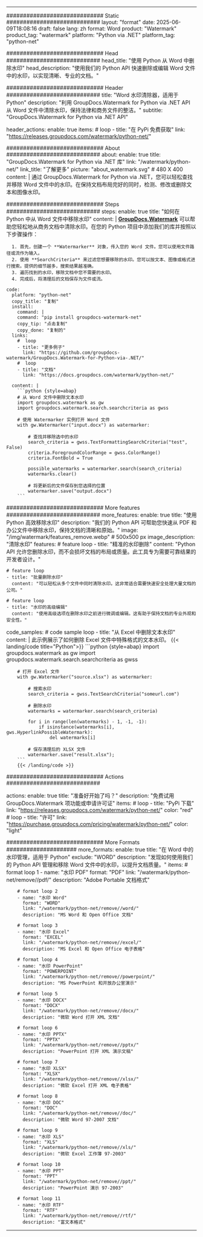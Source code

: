 
---
############################# Static ############################
layout: "format"
date:  2025-06-09T18:08:16
draft: false
lang: zh
format: Word
product: "Watermark"
product_tag: "watermark"
platform: "Python via .NET"
platform_tag: "python-net"

############################# Head ############################
head_title: "使用 Python 从 Word 中删除水印"
head_description: "使用我们的 Python API 快速删除或编辑 Word 文件中的水印，以实现清晰、专业的文档。"

############################# Header ############################
title: "Word 水印清除器，适用于 Python" 
description: "利用 GroupDocs.Watermark for Python via .NET API 从 Word 文件中清除水印，保持法律和商务文件的整洁。"
subtitle: "GroupDocs.Watermark for Python via .NET API" 

header_actions:
  enable: true
  items:
    #  loop
    - title: "在 PyPi 免费获取"
      link: "https://releases.groupdocs.com/watermark/python-net/"
      
############################# About ############################
about:
    enable: true
    title: "GroupDocs.Watermark for Python via .NET 库"
    link: "/watermark/python-net/"
    link_title: "了解更多"
    picture: "about_watermark.svg" # 480 X 400
    content: |
       通过 GroupDocs.Watermark for Python via .NET，您可以轻松查找并移除 Word 文件中的水印。在保持文档布局完好的同时，检测、修改或删除文本和图像水印。

############################# Steps ############################
steps:
    enable: true
    title: "如何在 Python 中从 Word 文件中移除水印"
    content: |
      **[GroupDocs.Watermark](https://products.groupdocs.com/watermark/python-net/)** 可以帮助您轻松地从商务文档中清除水印。在您的 Python 项目中添加我们的库并按照以下步骤操作：
      
      1. 首先，创建一个 **Watermarker** 对象，传入您的 Word 文件。您可以使用文件路径或流作为输入。
      2. 使用 **SearchCriteria** 来过滤您想要移除的水印。您可以按文本、图像或格式进行搜索。提供的细节越多，搜索结果越准确。
      3. 遍历找到的水印，移除文档中您不需要的水印。
      4. 完成后，将清理后的文档保存为文件或流。
   
    code:
      platform: "python-net"
      copy_title: "复制"
      install:
        command: |
        command: "pip install groupdocs-watermark-net"
        copy_tip: "点击复制"
        copy_done: "复制的"
      links:
        #  loop
        - title: "更多例子"
          link: "https://github.com/groupdocs-watermark/GroupDocs.Watermark-for-Python-via-.NET/"
        #  loop
        - title: "文档"
          link: "https://docs.groupdocs.com/watermark/python-net/"
          
      content: |
        ```python {style=abap}
        # 从 Word 文件中删除文本水印
        import groupdocs.watermark as gw
        import groupdocs.watermark.search.searchcriteria as gwss

        # 使用 Watermarker 实例打开 Word 文件
        with gw.Watermarker("input.docx") as watermarker:

            # 查找并移除选中的水印
            search_criteria = gwss.TextFormattingSearchCriteria("test", False)
            criteria.ForegroundColorRange = gwss.ColorRange()
            criteria.FontBold = True

            possible_watermarks = watermarker.search(search_criteria)
            watermarks.clear()

            # 将更新后的文件保存到您选择的位置
            watermarker.save("output.docx")
        ```            

############################# More features ############################
more_features:
  enable: true
  title: "使用 Python 高效移除水印"
  description: "我们的 Python API 可帮助您快速从 PDF 和办公文件中移除水印，保持文档的清晰和原始。"
  image: "/img/watermark/features_remove.webp" # 500x500 px
  image_description: "清除水印"
  features:
    # feature loop
    - title: "精准的水印删除"
      content: "Python API 允许您删除水印，而不会损坏文档的布局或质量。此工具专为需要可靠结果的开发者设计。"

    # feature loop
    - title: "批量删除水印"
      content: "可以轻松从多个文件中同时清除水印。这非常适合需要快速安全处理大量文档的公司。"

    # feature loop
    - title: "水印的高级编辑"
      content: "使用高级选项在删除水印之前进行微调或编辑。这有助于保持文档的专业外观和安全性。"
      
  code_samples:
    # code sample loop
    - title: "从 Excel 中删除文本水印"
      content: |
        此示例展示了如何删除 Excel 文件中特殊格式的文本水印。
        {{< landing/code title="Python">}}
        ```python {style=abap}
        import groupdocs.watermark as gw
        import groupdocs.watermark.search.searchcriteria as gwss

        # 打开 Excel 文件
        with gw.Watermarker("source.xlsx") as watermarker:

            # 搜索水印
            search_criteria = gwss.TextSearchCriteria("someurl.com")

            # 删除水印
            watermarks = watermarker.search(search_criteria)

            for i in range(len(watermarks) - 1, -1, -1):
                if isinstance(watermarks[i], gws.HyperlinkPossibleWatermark):
                    del watermarks[i]

            # 保存清理后的 XLSX 文件
            watermarker.save("result.xlsx");
        ```
        {{< /landing/code >}}


############################# Actions ############################

actions:
  enable: true
  title: "准备好开始了吗？"
  description: "免费试用 GroupDocs.Watermark 项功能或申请许可证"
  items:
    #  loop
    - title: "PyPi 下载"
      link: "https://releases.groupdocs.com/watermark/python-net/"
      color: "red"
        #  loop
    - title: "许可"
      link: "https://purchase.groupdocs.com/pricing/watermark/python-net/"
      color: "light"


############################# More Formats #####################
more_formats:
    enable: true
    title: "在 Word 中的水印管理，适用于 Python"
    exclude: "WORD"
    description: "发现如何使用我们的 Python API 管理和移除 Word 文件中的水印，以提升文档质量。"
    items: 
        # format loop 1
        - name: "水印 PDF"
          format: "PDF"
          link: "/watermark/python-net/remove//pdf/"
          description: "Adobe Portable 文档格式"

        # format loop 2
        - name: "水印 Word"
          format: "WORD"
          link: "/watermark/python-net/remove//word/"
          description: "MS Word 和 Open Office 文档"
          
        # format loop 3
        - name: "水印 Excel"
          format: "EXCEL"
          link: "/watermark/python-net/remove//excel/"
          description: "MS Excel 和 Open Office 电子表格"

        # format loop 4
        - name: "水印 PowerPoint"
          format: "POWERPOINT"
          link: "/watermark/python-net/remove//powerpoint/"
          description: "MS PowerPoint 和开放办公室演示"

        # format loop 5
        - name: "水印 DOCX"
          format: "DOCX"
          link: "/watermark/python-net/remove//docx/"
          description: "微软 Word 打开 XML 文档"
          
        # format loop 6
        - name: "水印 PPTX"
          format: "PPTX"
          link: "/watermark/python-net/remove//pptx/"
          description: "PowerPoint 打开 XML 演示文稿"
          
        # format loop 7
        - name: "水印 XLSX"
          format: "XLSX"
          link: "/watermark/python-net/remove//xlsx/"
          description: "微软 Excel 打开 XML 电子表格"

        # format loop 8
        - name: "水印 DOC"
          format: "DOC"
          link: "/watermark/python-net/remove//doc/"
          description: "微软 Word 97-2007 文档"

        # format loop 9
        - name: "水印 XLS"
          format: "XLS"
          link: "/watermark/python-net/remove//xls/"
          description: "微软 Excel 工作簿 97-2003"

        # format loop 10
        - name: "水印 PPT"
          format: "PPT"
          link: "/watermark/python-net/remove//ppt/"
          description: "PowerPoint 演示 97-2003"

        # format loop 11
        - name: "水印 RTF"
          format: "RTF"
          link: "/watermark/python-net/remove//rtf/"
          description: "富文本格式"

---